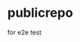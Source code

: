 # publicrepo
for e2e test






























































































































































































































































































































































































































































































































































































































































































































































































































































































































































































































































































































































































































































































































































































































































































































































































































































































































































































































































































































































































































































































































































































































































































































































































































































































































































